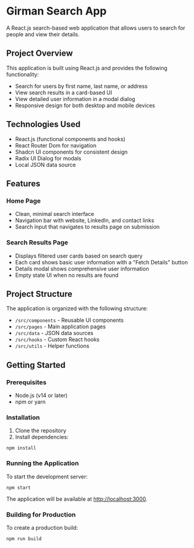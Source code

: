 # Girman Search App

A React.js search-based web application that allows users to search for people and view their details.

## Project Overview

This application is built using React.js and provides the following functionality:
- Search for users by first name, last name, or address
- View search results in a card-based UI
- View detailed user information in a modal dialog
- Responsive design for both desktop and mobile devices

## Technologies Used

- React.js (functional components and hooks)
- React Router Dom for navigation
- Shadcn UI components for consistent design
- Radix UI Dialog for modals
- Local JSON data source

## Features

### Home Page
- Clean, minimal search interface
- Navigation bar with website, LinkedIn, and contact links
- Search input that navigates to results page on submission

### Search Results Page
- Displays filtered user cards based on search query
- Each card shows basic user information with a "Fetch Details" button
- Details modal shows comprehensive user information
- Empty state UI when no results are found

## Project Structure

The application is organized with the following structure:
- `/src/components` - Reusable UI components
- `/src/pages` - Main application pages
- `/src/data` - JSON data sources
- `/src/hooks` - Custom React hooks
- `/src/utils` - Helper functions

## Getting Started

### Prerequisites
- Node.js (v14 or later)
- npm or yarn

### Installation

1. Clone the repository
2. Install dependencies:
```
npm install
```

### Running the Application

To start the development server:
```
npm start
```

The application will be available at [http://localhost:3000](http://localhost:3000).

### Building for Production

To create a production build:
```
npm run build
```
